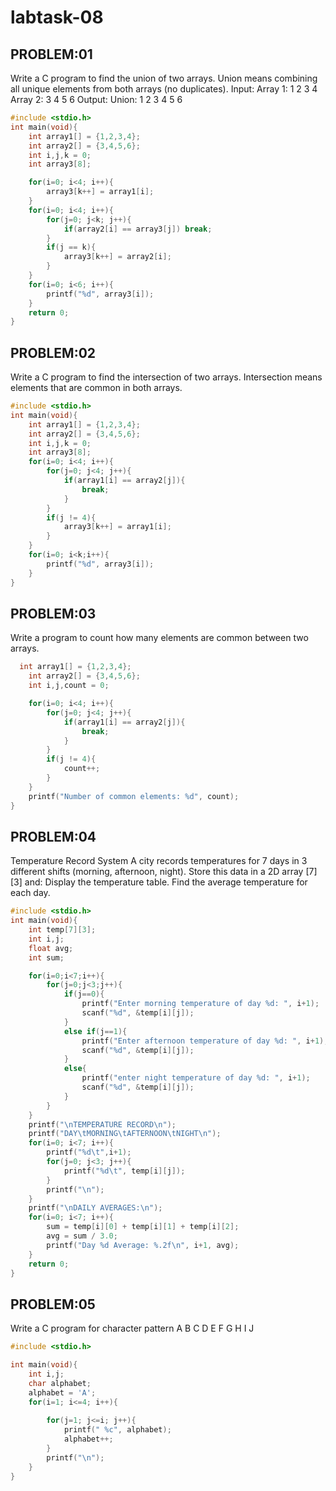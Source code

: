 # labtask-08

## PROBLEM:01
Write a C program to find the union of two arrays.
Union means combining all unique elements from both arrays (no duplicates).
Input:
Array 1: 1 2 3 4
Array 2: 3 4 5 6
Output:
Union: 1 2 3 4 5 6

```c
#include <stdio.h>
int main(void){
    int array1[] = {1,2,3,4};
    int array2[] = {3,4,5,6};
    int i,j,k = 0;
    int array3[8];

    for(i=0; i<4; i++){
        array3[k++] = array1[i];
    }
    for(i=0; i<4; i++){
        for(j=0; j<k; j++){
            if(array2[i] == array3[j]) break;
        }
        if(j == k){
            array3[k++] = array2[i];
        }
    }
    for(i=0; i<6; i++){
        printf("%d", array3[i]);
    }
    return 0;
}
```

## PROBLEM:02
Write a C program to find the intersection of two arrays. Intersection means elements that are common in both arrays.

```c
#include <stdio.h>
int main(void){
    int array1[] = {1,2,3,4};
    int array2[] = {3,4,5,6};
    int i,j,k = 0;
    int array3[8];
    for(i=0; i<4; i++){
        for(j=0; j<4; j++){
            if(array1[i] == array2[j]){
                break;
            }
        }
        if(j != 4){
            array3[k++] = array1[i];
        }
    }
    for(i=0; i<k;i++){
        printf("%d", array3[i]);
    }
}
```

## PROBLEM:03
Write a program to count how many elements are common between two arrays.

```c
  int array1[] = {1,2,3,4};
    int array2[] = {3,4,5,6};
    int i,j,count = 0;

    for(i=0; i<4; i++){
        for(j=0; j<4; j++){
            if(array1[i] == array2[j]){
                break;
            }
        }
        if(j != 4){
            count++;
        }
    }
    printf("Number of common elements: %d", count);
}
```

## PROBLEM:04
Temperature Record System A city records temperatures for 7 days in 3 different shifts (morning, afternoon, night). Store this data in a 2D array [7][3] and: Display the temperature table. Find the average temperature for each day.

```c
#include <stdio.h>
int main(void){
    int temp[7][3];
    int i,j;
    float avg;
    int sum;

    for(i=0;i<7;i++){
        for(j=0;j<3;j++){
            if(j==0){
                printf("Enter morning temperature of day %d: ", i+1);
                scanf("%d", &temp[i][j]);
            }
            else if(j==1){
                printf("Enter afternoon temperature of day %d: ", i+1);
                scanf("%d", &temp[i][j]);
            }
            else{
                printf("enter night temperature of day %d: ", i+1);
                scanf("%d", &temp[i][j]);
            }
        }
    }
    printf("\nTEMPERATURE RECORD\n");
    printf("DAY\tMORNING\tAFTERNOON\tNIGHT\n");
    for(i=0; i<7; i++){
        printf("%d\t",i+1); 
        for(j=0; j<3; j++){
            printf("%d\t", temp[i][j]);
        }
        printf("\n");
    }
    printf("\nDAILY AVERAGES:\n");
    for(i=0; i<7; i++){
        sum = temp[i][0] + temp[i][1] + temp[i][2];
        avg = sum / 3.0;
        printf("Day %d Average: %.2f\n", i+1, avg);
    }
    return 0;
}
```






## PROBLEM:05
Write a C program for character pattern
A
B C
D E F
G H I J

```c
#include <stdio.h>

int main(void){
    int i,j;
    char alphabet;
    alphabet = 'A';
    for(i=1; i<=4; i++){
       
        for(j=1; j<=i; j++){
            printf(" %c", alphabet);
            alphabet++;
        }
        printf("\n");
    }
}
```


